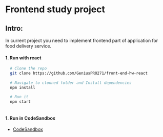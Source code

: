 # Frontend study project
## Intro:
In current project you need to implement frontend part of application for food delivery service.


#### 1. Run with react
```bash
  # Clone the repo
  git clone https://github.com/GeniusPRO271/front-end-hw-react
  
  # Navigate to clonned folder and Install dependencies
  npm install
  
  # Run it
  npm start
  
```
#### 1. Run in CodeSandbox
- [CodeSandbox](https://codesandbox.io/p/github/GeniusPRO271/front-end-hw-react/main?file=%2FREADME.md&workspace=%257B%2522activeFileId%2522%253A%2522clf006kt40000g3g69smqdtwk%2522%252C%2522openFiles%2522%253A%255B%2522%252FREADME.md%2522%255D%252C%2522sidebarPanel%2522%253A%2522EXPLORER%2522%252C%2522gitSidebarPanel%2522%253A%2522COMMIT%2522%252C%2522spaces%2522%253A%257B%2522clf006nyd000x3b6j3ziuye1x%2522%253A%257B%2522key%2522%253A%2522clf006nyd000x3b6j3ziuye1x%2522%252C%2522name%2522%253A%2522Default%2522%252C%2522devtools%2522%253A%255B%257B%2522key%2522%253A%2522clf006nye000y3b6j0sxeyab0%2522%252C%2522type%2522%253A%2522PROJECT_SETUP%2522%252C%2522isMinimized%2522%253Afalse%257D%252C%257B%2522type%2522%253A%2522PREVIEW%2522%252C%2522taskId%2522%253A%2522start%2522%252C%2522port%2522%253A3000%252C%2522key%2522%253A%2522clf007wk200bi3b6j8k8b2jyn%2522%252C%2522isMinimized%2522%253Afalse%257D%252C%257B%2522type%2522%253A%2522TASK_LOG%2522%252C%2522taskId%2522%253A%2522start%2522%252C%2522key%2522%253A%2522clf007t88006p3b6j8kn0pf2i%2522%252C%2522isMinimized%2522%253Afalse%257D%255D%257D%257D%252C%2522currentSpace%2522%253A%2522clf006nyd000x3b6j3ziuye1x%2522%252C%2522spacesOrder%2522%253A%255B%2522clf006nyd000x3b6j3ziuye1x%2522%255D%252C%2522hideCodeEditor%2522%253Afalse%257D)

